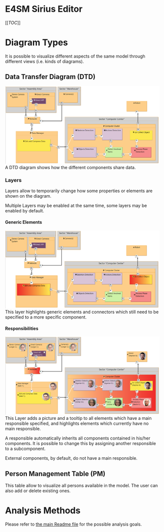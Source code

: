 # E4SM Sirius Editor
 [[_TOC_]]

# Diagram Types
It is possible to visualize different aspects of the same model through different views (i.e. kinds of diagrams).

## Data Transfer Diagram (DTD)
![A data transfer diagram](pictures/S2.png)
A DTD diagram shows how the different components share data.

### Layers
Layers allow to temporarily change how some properties or elements are shown on the diagram.

Multiple Layers may be enabled at the same time, some layers may be enabled by default.

#### Generic Elements
![Generic Elements Layer](pictures/GenericElements.png)
This layer highlights generic elements and connectors which still need to be specified to a more specific component.

#### Responsibilities
![A data transfer diagram](pictures/Responsibilities.png)
This Layer adds a picture and a tooltip to all elements which have a main responsible specified, and highlights elements which currently have no main responsible.

A responsible automatically inherits all components contained in his/her components.
It is possible to change this by assigning another responsible to a subcomponent.

External components, by default, do not have a main responsible.

## Person Management Table (PM)
This table allow to visualize all persons available in the model.
The user can also add or delete existing ones.

# Analysis Methods
Please refer to [the main Readme file](../../README.md#analysis-objectives) for the possible analysis goals.
